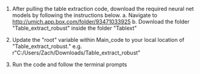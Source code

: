 1.  After pulling the table extraction code, download the required neural net models by following the instructions below.
  a.  Navigate to http://umich.app.box.com/folder/93471033925
  b.  Download the folder "Table_extract_robust" inside the folder "Tablext"
  
2.  Update the "root" variable within Main_code to your local location of "Table_extract_robust." 
    e.g. r"C:/Users/Zach/Downloads/Table_extract_robust"
    
3.  Run the code and follow the terminal prompts

